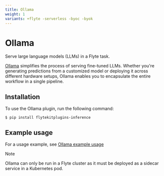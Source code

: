 ```yaml
---
title: Ollama
weight: 1
variants: +flyte -serverless -byoc -byok
---
```


# Ollama

Serve large language models (LLMs) in a Flyte task.

[Ollama](https://ollama.com/) simplifies the process of serving fine-tuned LLMs.
Whether you're generating predictions from a customized model or deploying it across different hardware setups,
Ollama enables you to encapsulate the entire workflow in a single pipeline.

## Installation

To use the Ollama plugin, run the following command:

```shell
$ pip install flytekitplugins-inference
```

## Example usage

For a usage example, see [Ollama example usage](./serve_llm)

> [!NOTE]
> Ollama can only be run in a Flyte cluster as it must be deployed as a sidecar service in a Kubernetes pod.
